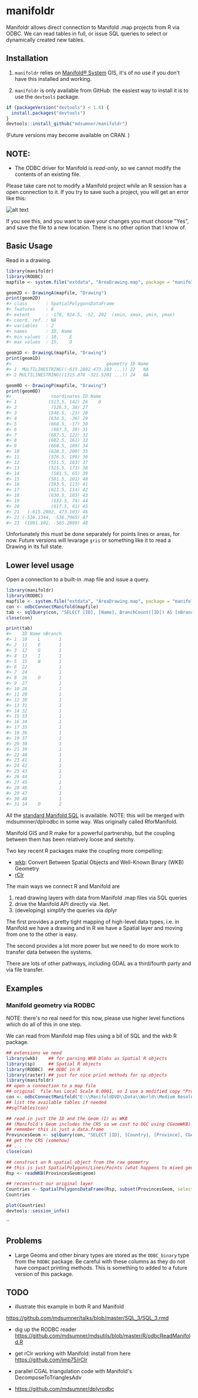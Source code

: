 <!-- README.md is generated from README.Rmd. Please edit that file -->
manifoldr
=========

Manifoldr allows direct connection to Manifold .map projects from R via ODBC. We can read tables in full, or issue SQL queries to select or dynamically created new tables.

Installation
------------

1.  `manifoldr` relies on [Manifold® System](http://www.manifold.net) GIS, it's of no use if you don't have this installed and working.

2.  `manifoldr` is only available from GitHub: the easiest way to install it is to use the `devtools` package.

``` r
if (packageVersion("devtools") < 1.6) {
  install.packages("devtools")
}
devtools::install_github("mdsumner/manifoldr")
```

(Future versions may become available on CRAN. )

NOTE:
-----

-   The ODBC driver for Manifold is *read-only*, so we cannot modify the contents of an existing file.

Please take care not to modify a Manifold project while an R session has a open connection to it. If you try to save such a project, you will get an error like this:

![alt text](inst/extdata/openCon.png)

If you see this, and you want to save your changes you must choose "Yes", and save the file to a new location. There is no other option that I know of.

Basic Usage
-----------

Read in a drawing.

``` r
library(manifoldr)
library(RODBC)
mapfile <- system.file("extdata", "AreaDrawing.map", package = "manifoldr")

geom2D <- DrawingA(mapfile, "Drawing")
print(geom2D)
#> class       : SpatialPolygonsDataFrame 
#> features    : 6 
#> extent      : -178, 924.5, -52, 202  (xmin, xmax, ymin, ymax)
#> coord. ref. : NA 
#> variables   : 2
#> names       : ID, Name 
#> min values  : 10,    E 
#> max values  : 15,    O

geom1D <- DrawingL(mapfile, "Drawing")
print(geom1D)
#>                                    geometry ID Name
#> 1  MULTILINESTRING((-615.2802 473.103 ...)) 22   NA
#> 2 MULTILINESTRING((1315.876 -321.5201 ...)) 24   NA

geom0D <- DrawingP(mapfile, "Drawing")
print(geom0D)
#>               coordinates ID Name
#> 1            (513.5, 142) 26    O
#> 2             (526.5, 38) 27     
#> 3            (548.5, -21) 28     
#> 4            (634.5, -36) 29     
#> 5            (668.5, -17) 30     
#> 6             (687.5, 38) 31     
#> 7            (687.5, 122) 32     
#> 8            (682.5, 161) 33     
#> 9            (660.5, 189) 34     
#> 10           (628.5, 200) 35     
#> 11           (576.5, 199) 36     
#> 12           (551.5, 183) 37     
#> 13           (515.5, 173) 38     
#> 14            (581.5, 65) 39     
#> 15           (581.5, 101) 40     
#> 16           (593.5, 113) 41     
#> 17           (611.5, 114) 42     
#> 18           (630.5, 103) 43     
#> 19            (632.5, 74) 44     
#> 20            (617.5, 41) 45     
#> 21   (-615.2802, 473.103) 46     
#> 22 (-536.1344, -536.7965) 47     
#> 23  (1091.102, -565.2889) 48
```

Unfortunately this must be done separately for points lines or areas, for now. Future versions will levarage `gris` or something like it to read a Drawing in its full state.

Lower level usage
-----------------

Open a connection to a built-in .map file and issue a query.

``` r
library(manifoldr)
library(RODBC)
mapfile <- system.file("extdata", "AreaDrawing.map", package = "manifoldr")
con <- odbcConnectManifold(mapfile)
tab <- sqlQuery(con, "SELECT [ID], [Name], BranchCount([ID]) AS [nBranch] FROM [Drawing] ORDER BY [nBranch]")
close(con)

print(tab)
#>    ID Name nBranch
#> 1  10    L       1
#> 2  11    E       1
#> 3  12    G       1
#> 4  13    I       1
#> 5  15    N       1
#> 6  22            1
#> 7  24            1
#> 8  26    O       1
#> 9  27            1
#> 10 28            1
#> 11 29            1
#> 12 30            1
#> 13 31            1
#> 14 32            1
#> 15 33            1
#> 16 34            1
#> 17 35            1
#> 18 36            1
#> 19 37            1
#> 20 38            1
#> 21 39            1
#> 22 40            1
#> 23 41            1
#> 24 42            1
#> 25 43            1
#> 26 44            1
#> 27 45            1
#> 28 46            1
#> 29 47            1
#> 30 48            1
#> 31 14    O       2
```

All the [standard Manifold SQL](http://www.georeference.org/doc/manifold.htm#sql_in_manifold_system.htm) is available. NOTE: this will be merged with mdsumnner/dplrodbc in some way. Was originally called RforManifold.

Manifold GIS and R make for a powerful partnership, but the coupling between them has been relatively loose and sketchy.

Two key recent R packages make the coupling more compelling:

-   [wkb](http://cran.rstudio.com/web/packages/wkb/index.html): Convert Between Spatial Objects and Well-Known Binary (WKB) Geometry
-   [rClr](https://rclr.codeplex.com)

The main ways we connect R and Manifold are

1.  read drawing layers with data from Manifold .map files via SQL queries
2.  drive the Manifold API directly via .Net.
3.  (developing) simplify the queries via dplyr

The first provides a pretty tight mapping of high-level data types, i.e. in Manifold we have a drawing and in R we have a Spatial layer and moving from one to the other is easy.

The second provides a lot more power but we need to do more work to transfer data between the systems.

There are lots of other pathways, including GDAL as a third/fourth party and via file transfer.

Examples
--------

### Manifold geometry via RODBC

NOTE: there's no real need for this now, please use higher level functions which do all of this in one step.

We can read from Manifold map files using a bit of SQL and the wkb R package.

``` r
## extensions we need
library(wkb)    ## for parsing WKB blobs as Spatial R objects
library(sp)     ## Spatial R objects
library(RODBC)  ## ODBC in R
library(raster) ## just for nice print methods for sp objects
library(manifoldr)
## open a connection to a map file
## original  file has Local Scale 0.0001, so I use a modified copy "Provinces_"
con <- odbcConnectManifold("E:\\ManifoldDVD\\Data\\World\\Medium Resolution\\World Provinces.map")
## list the available tables if needed
##sqlTables(con)

## read in just the ID and the Geom (I) as WKB 
## (Manifold's Geom includes the CRS so we cast to OGC using CGeomWKB)
## remember this is just a data.frame
ProvincesGeom <- sqlQuery(con, "SELECT [ID], [Country], [Province], CGeomWKB(Geom(ID)) AS [geom] FROM [Provinces_] WHERE [Longitude (I)] > 100 AND [Latitude (I)] < 0")
## get the CRS (somehow)
## . . .
close(con)

## construct an R spatial object from the raw geometry
## this is just SpatialPolygons/Lines/Points (what happens to mixed geom layers?)
Rsp <- readWKB(ProvincesGeom$geom)

## reconstruct our original layer
Countries <- SpatialPolygonsDataFrame(Rsp, subset(ProvincesGeom, select = c("ID", "Country", "Province")))
Countries

plot(Countries)
devtools::session_info()
```

\`\`

Problems
--------

-   Large Geoms and other binary types are stored as the `ODBC_binary` type from the `RODBC` package. Be careful with these columns as they do not have compact printing methods. This is something to added to a future version of this package.

TODO
----

-   illustrate this example in both R and Manifold

<https://github.com/mdsumner/talks/blob/master/SQL_3/SQL_3.rmd>

-   dig up the RODBC reader <https://github.com/mdsumner/mdsutils/blob/master/R/odbcReadManifold.R>

-   get rClr working with Manifold: install from here <https://github.com/jmp75/rClr>

-   parallel CGAL triangulation code with Manifold's DecomposeToTrianglesAdv

-   <https://github.com/mdsumner/dplyrodbc>
